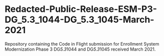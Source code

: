 # Redacted-Public-Release-ESM-P3-DG_5.3_1044-DG_5.3_1045-March-2021
Repository containing the Code in Flight submission for Enrollment System Modernization Phase 3 DG*5.3*1044 and DG*5.3*1045 received March 2021.
